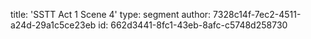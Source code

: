 title: 'SSTT Act 1 Scene 4'
type: segment
author: 7328c14f-7ec2-4511-a24d-29a1c5ce23eb
id: 662d3441-8fc1-43eb-8afc-c5748d258730
